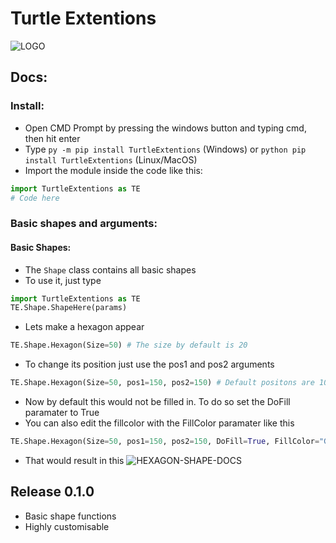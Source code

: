 
# **Turtle Extentions**
![LOGO](https://i.postimg.cc/y6JWpLvM/Untitled-design.png)

## Docs:
### Install:
- Open CMD Prompt by pressing the windows button and typing cmd, then hit enter
- Type ```py -m pip install TurtleExtentions``` (Windows) or 
```python pip install TurtleExtentions``` (Linux/MacOS)
- Import the module inside the code like this: 
```python
import TurtleExtentions as TE
# Code here
```
### Basic shapes and arguments:
#### Basic Shapes:
- The `Shape` class contains all basic shapes
- To use it, just type 
```python
import TurtleExtentions as TE
TE.Shape.ShapeHere(params)
```
- Lets make a hexagon appear
```python
TE.Shape.Hexagon(Size=50) # The size by default is 20
```
- To change its position just use the pos1 and pos2 arguments
```python
TE.Shape.Hexagon(Size=50, pos1=150, pos2=150) # Default positons are 100, 100
```
- Now by default this would not be filled in. To do so set the DoFill paramater to True 
- You can also edit the fillcolor with the FillColor paramater like this
```python
TE.Shape.Hexagon(Size=50, pos1=150, pos2=150, DoFill=True, FillColor="Green")
```
- That would result in this
![HEXAGON-SHAPE-DOCS](https://i.postimg.cc/VLpqHSqR/image.png)


## Release 0.1.0
- Basic shape functions
- Highly customisable